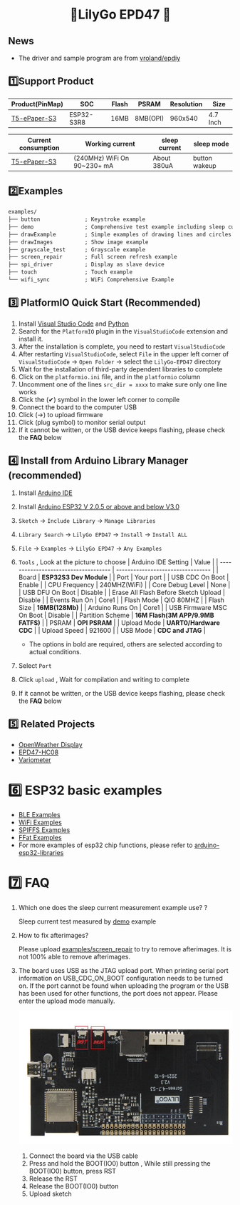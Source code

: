 <h1 align = "center">🌟LilyGo EPD47 🌟</h1>

<!-- ## **English | [中文](./README_CN.MD)** -->

## News

- The driver and sample program are from [vroland/epdiy](https://github.com/vroland/epdiy)

## 1️⃣Support Product

| Product(PinMap)   | SOC        | Flash | PSRAM    | Resolution | Size     |
| ----------------- | ---------- | ----- | -------- | ---------- | -------- |
| [T5-ePaper-S3][1] | ESP32-S3R8 | 16MB  | 8MB(OPI) | 960x540    | 4.7 Inch |

| Current consumption | Working current             | sleep current | sleep mode    |
| ------------------- | --------------------------- | ------------- | ------------- |
| [T5-ePaper-S3][1]   | (240MHz) WiFi On 90~230+ mA | About 380uA   | button wakeup |

[1]: https://www.lilygo.cc/products/t5-4-7-inch-e-paper-v2-3

## 2️⃣Examples

```txt
examples/
├── button              ; Keystroke example
├── demo                ; Comprehensive test example including sleep current test
├── drawExample         ; Simple examples of drawing lines and circles
├── drawImages          ; Show image example
├── grayscale_test      ; Grayscale example
├── screen_repair       ; Full screen refresh example
├── spi_driver          ; Display as slave device
├── touch               ; Touch example
└── wifi_sync           ; WiFi Comprehensive Example
```

## 3️⃣ PlatformIO Quick Start (Recommended)

1. Install [Visual Studio Code](https://code.visualstudio.com/) and [Python](https://www.python.org/)
2. Search for the `PlatformIO` plugin in the `VisualStudioCode` extension and install it.
3. After the installation is complete, you need to restart `VisualStudioCode`
4. After restarting `VisualStudioCode`, select `File` in the upper left corner of `VisualStudioCode` -> `Open Folder` -> select the `LilyGo-EPD47` directory
5. Wait for the installation of third-party dependent libraries to complete
6. Click on the `platformio.ini` file, and in the `platformio` column
7. Uncomment one of the lines `src_dir = xxxx` to make sure only one line works
8. Click the (✔) symbol in the lower left corner to compile
9. Connect the board to the computer USB
10. Click (→) to upload firmware
11. Click (plug symbol) to monitor serial output
12. If it cannot be written, or the USB device keeps flashing, please check the **FAQ** below

## 4️⃣ Install from Arduino Library Manager (recommended)

1. Install [Arduino IDE](https://www.arduino.cc/en/software)
2. Install [Arduino ESP32 V 2.0.5 or above and below V3.0](https://docs.espressif.com/projects/arduino-esp32/en/latest/)
3. `Sketch` -> `Include Library` -> `Manage Libraries`
4. `Library Search` -> `LilyGo EPD47` -> `Install` -> `Install ALL`
5. `File` -> `Examples` -> `LilyGo EPD47` -> `Any Examples`
6. `Tools` , Look at the picture to choose
   | Arduino IDE Setting                  | Value                             |
   | ------------------------------------ | --------------------------------- |
   | Board                                | **ESP32S3 Dev Module**            |
   | Port                                 | Your port                         |
   | USB CDC On Boot                      | Enable                            |
   | CPU Frequency                        | 240MHZ(WiFi)                      |
   | Core Debug Level                     | None                              |
   | USB DFU On Boot                      | Disable                           |
   | Erase All Flash Before Sketch Upload | Disable                           |
   | Events Run On                        | Core1                             |
   | Flash Mode                           | QIO 80MHZ                         |
   | Flash Size                           | **16MB(128Mb)**                   |
   | Arduino Runs On                      | Core1                             |
   | USB Firmware MSC On Boot             | Disable                           |
   | Partition Scheme                     | **16M Flash(3M APP/9.9MB FATFS)** |
   | PSRAM                                | **OPI PSRAM**                     |
   | Upload Mode                          | **UART0/Hardware CDC**            |
   | Upload Speed                         | 921600                            |
   | USB Mode                             | **CDC and JTAG**                  |

   - The options in bold are required, others are selected according to actual conditions.

7. Select `Port`
8. Click `upload` , Wait for compilation and writing to complete
9.  If it cannot be written, or the USB device keeps flashing, please check the **FAQ** below


## 5️⃣ Related Projects

- [OpenWeather Display](https://github.com/Xinyuan-LilyGO/LilyGo-EPD-4-7-OWM-Weather-Display/tree/web)
- [EPD47-HC08](https://github.com/Xinyuan-LilyGO/EPD47-HC08.git)
- [Variometer](https://github.com/Oganisyan/Variometer-LilyGoEPD47)


# 6️⃣ ESP32 basic examples

- [BLE Examples](https://github.com/espressif/arduino-esp32/tree/master/libraries/BLE)
- [WiFi Examples](https://github.com/espressif/arduino-esp32/tree/master/libraries/WiFi)
- [SPIFFS Examples](https://github.com/espressif/arduino-esp32/tree/master/libraries/SPIFFS)
- [FFat Examples](https://github.com/espressif/arduino-esp32/tree/master/libraries/FFat)
- For more examples of esp32 chip functions, please refer to [arduino-esp32-libraries](https://github.com/espressif/arduino-esp32/tree/master/libraries)

# 7️⃣ FAQ

1. Which one does the sleep current measurement example use? ?

    Sleep current test measured by [demo](./examples/demo/demo.ino) example

2. How to fix afterimages?

    Please upload [examples/screen_repair](./examples/screen_repair) to try to remove afterimages.
    It is not 100% able to remove afterimages.

3. The board uses USB as the JTAG upload port. When printing serial port information on USB_CDC_ON_BOOT configuration needs to be turned on.
If the port cannot be found when uploading the program or the USB has been used for other functions, the port does not appear.
Please enter the upload mode manually.
   
   ![product](images/product.jpg)

   1. Connect the board via the USB cable
   2. Press and hold the BOOT(IO0) button , While still pressing the BOOT(IO0) button, press RST
   3. Release the RST
   4. Release the BOOT(IO0) button
   5. Upload sketch
   
